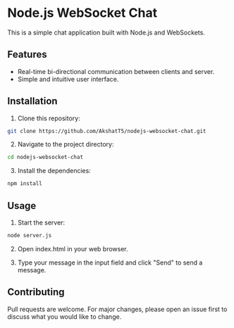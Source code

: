 # Node.js WebSocket Chat
This is a simple chat application built with Node.js and WebSockets.

## Features

- Real-time bi-directional communication between clients and server.
- Simple and intuitive user interface.

## Installation

1. Clone this repository:
```bash
git clone https://github.com/AkshatT5/nodejs-websocket-chat.git
```
2. Navigate to the project directory:
``` bash
cd nodejs-websocket-chat
```
3. Install the dependencies:
``` bash
npm install
```

## Usage 
1. Start the server:
``` bash
node server.js
```
2. Open index.html in your web browser.

3. Type your message in the input field and click "Send" to send a message.

## Contributing
Pull requests are welcome. For major changes, please open an issue first to discuss what you would like to change.
